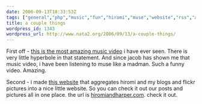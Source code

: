 ```yaml
---
date: 2006-09-13T18:33:53Z
tags: ["general","php","music","fun","hiromi","muse","website","rss","aggregation"]
title: a couple things
wordpress_id: 1343
wordpress_url: http://www.nata2.org/2006/09/13/a-couple-things/
---
```


First off - <a href="http://youtube.com/watch?v=jV1bRfLHA3A">this is the most amazing music video</a> i have ever seen. There is very little hyperbole in that statement. And since jacob has shown me that music video, i have been listening to muse like a madman. Such a funny video. Amazing.

Second - i made <a href="http://www.hiromiandharper.com">this website</a> that aggregates hiromi and my blogs and flickr pictures into a nice little website. So you can check it out our posts and pictures all in one place. the url is <a href="http://www.hiromiandharper.com">hiromiandharper.com</a>. check it out.
